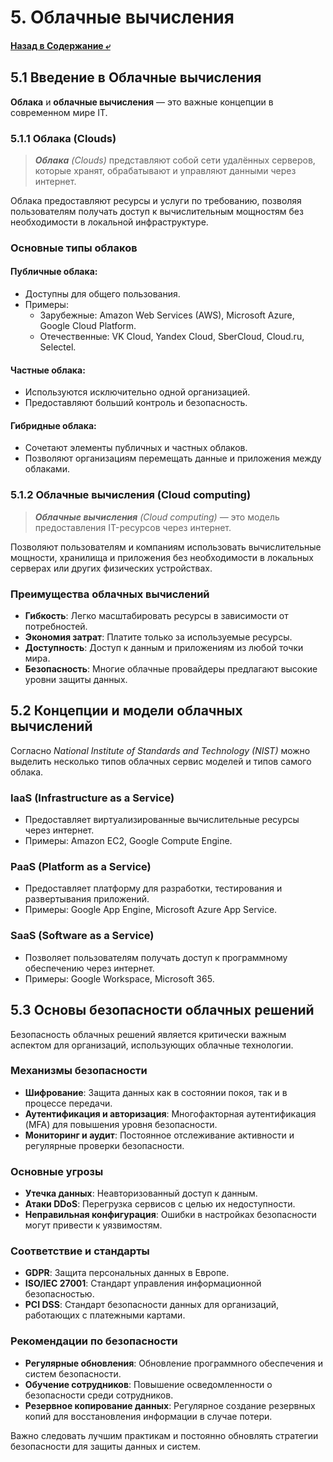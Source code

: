 # 5. Облачные вычисления
#### [Назад в Содержание ⤶](/README.md)

## 5.1 Введение в Облачные вычисления
**Облака** и **облачные вычисления** — это важные концепции в современном мире IT.

### 5.1.1 Облака (Clouds)
> _**Облака** (Clouds)_ представляют собой сети удалённых серверов, которые хранят, обрабатывают и управляют данными 
> через интернет.

Облака предоставляют ресурсы и услуги по требованию, позволяя пользователям получать доступ к вычислительным мощностям 
без необходимости в локальной инфраструктуре.

### Основные типы облаков
#### Публичные облака:
- Доступны для общего пользования.
- Примеры: 
  - Зарубежные: Amazon Web Services (AWS), Microsoft Azure, Google Cloud Platform.
  - Отечественные: VK Cloud, Yandex Cloud, SberCloud, Cloud.ru, Selectel.

#### Частные облака:
- Используются исключительно одной организацией.
- Предоставляют больший контроль и безопасность.

#### Гибридные облака:
- Сочетают элементы публичных и частных облаков.
- Позволяют организациям перемещать данные и приложения между облаками.

### 5.1.2 Облачные вычисления (Cloud computing)
> _**Облачные вычисления** (Cloud computing)_ — это модель предоставления IT-ресурсов через интернет. 

Позволяют пользователям и компаниям использовать вычислительные мощности, хранилища и приложения без необходимости 
в локальных серверах или других физических устройствах.

### Преимущества облачных вычислений
- **Гибкость**: Легко масштабировать ресурсы в зависимости от потребностей.
- **Экономия затрат**: Платите только за используемые ресурсы.
- **Доступность**: Доступ к данным и приложениям из любой точки мира.
- **Безопасность**: Многие облачные провайдеры предлагают высокие уровни защиты данных.

## 5.2 Концепции и модели облачных вычислений
Согласно _National Institute of Standards and Technology (NIST)_ можно выделить несколько типов облачных сервис моделей 
и типов самого облака.

### IaaS (Infrastructure as a Service)
- Предоставляет виртуализированные вычислительные ресурсы через интернет.
- Примеры: Amazon EC2, Google Compute Engine.

### PaaS (Platform as a Service)
- Предоставляет платформу для разработки, тестирования и развертывания приложений.
- Примеры: Google App Engine, Microsoft Azure App Service.

### SaaS (Software as a Service)
- Позволяет пользователям получать доступ к программному обеспечению через интернет.
- Примеры: Google Workspace, Microsoft 365.

## 5.3 Основы безопасности облачных решений
Безопасность облачных решений является критически важным аспектом для организаций, использующих облачные технологии.

### Механизмы безопасности
- **Шифрование**: Защита данных как в состоянии покоя, так и в процессе передачи.
- **Аутентификация и авторизация**: Многофакторная аутентификация (MFA) для повышения уровня безопасности.
- **Мониторинг и аудит**: Постоянное отслеживание активности и регулярные проверки безопасности.

### Основные угрозы
- **Утечка данных**: Неавторизованный доступ к данным.
- **Атаки DDoS**: Перегрузка сервисов с целью их недоступности.
- **Неправильная конфигурация**: Ошибки в настройках безопасности могут привести к уязвимостям.

### Соответствие и стандарты
- **GDPR**: Защита персональных данных в Европе.
- **ISO/IEC 27001**: Стандарт управления информационной безопасностью.
- **PCI DSS**: Стандарт безопасности данных для организаций, работающих с платежными картами.

### Рекомендации по безопасности
- **Регулярные обновления**: Обновление программного обеспечения и систем безопасности.
- **Обучение сотрудников**: Повышение осведомленности о безопасности среди сотрудников.
- **Резервное копирование данных**: Регулярное создание резервных копий для восстановления информации в случае потери.

Важно следовать лучшим практикам и постоянно обновлять стратегии безопасности для защиты данных и систем.